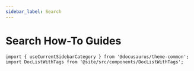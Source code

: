 ```yaml
---
sidebar_label: Search
---
```


# Search How-To Guides

```mdx-code-block
import { useCurrentSidebarCategory } from '@docusaurus/theme-common';
import DocListWithTags from '@site/src/components/DocListWithTags';
```

<DocListWithTags items={useCurrentSidebarCategory().items} />
